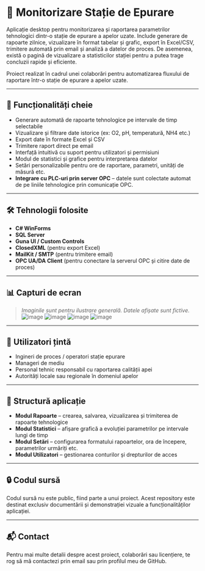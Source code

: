 # 🧪 Monitorizare Stație de Epurare

Aplicație desktop pentru monitorizarea și raportarea parametrilor tehnologici dintr-o stație de epurare a apelor uzate. Include generare de rapoarte zilnice, vizualizare în format tabelar și grafic, export în Excel/CSV, trimitere automată prin email și analiză a datelor de proces. De asemenea, există o pagină de vizualizare a statisticilor stației pentru a putea trage concluzii rapide și eficiente.

Proiect realizat în cadrul unei colaborări pentru automatizarea fluxului de raportare într-o stație de epurare a apelor uzate.

---

## 🧩 Funcționalități cheie

- Generare automată de rapoarte tehnologice pe intervale de timp selectabile  
- Vizualizare și filtrare date istorice (ex: O2, pH, temperatură, NH4 etc.)  
- Export date în formate Excel și CSV  
- Trimitere raport direct pe email  
- Interfață intuitivă cu suport pentru utilizatori și permisiuni  
- Modul de statistici și grafice pentru interpretarea datelor  
- Setări personalizabile pentru ore de raportare, parametri, unități de măsură etc.  
- **Integrare cu PLC-uri prin server OPC** – datele sunt colectate automat de pe liniile tehnologice prin comunicație OPC.

---

## 🛠️ Tehnologii folosite

- **C# WinForms**  
- **SQL Server**  
- **Guna UI / Custom Controls**  
- **ClosedXML** (pentru export Excel)  
- **MailKit / SMTP** (pentru trimitere email)  
- **OPC UA/DA Client** (pentru conectare la serverul OPC și citire date de proces)

---

## 📊 Capturi de ecran

> *Imaginile sunt pentru ilustrare generală. Datele afișate sunt fictive.*
![image](https://github.com/user-attachments/assets/fd4d5ab3-c4c9-4305-85ee-a4b4f6cfa347)
![image](https://github.com/user-attachments/assets/7a3297f8-7edc-4d64-be38-d9f13f0f9589)
![image](https://github.com/user-attachments/assets/8b48a69e-e546-4e8d-9602-bd5a2f01cc2c)
![image](https://github.com/user-attachments/assets/3092a89c-a6fc-4e0e-ba21-7d8489fc4c12)

---

## 👤 Utilizatori țintă

- Ingineri de proces / operatori stație epurare  
- Manageri de mediu  
- Personal tehnic responsabil cu raportarea calității apei  
- Autorități locale sau regionale în domeniul apelor  

---

## 📁 Structură aplicație

- **Modul Rapoarte** – crearea, salvarea, vizualizarea și trimiterea de rapoarte tehnologice  
- **Modul Statistici** – afișare grafică a evoluției parametrilor pe intervale lungi de timp  
- **Modul Setări** – configurarea formatului rapoartelor, ora de începere, parametrilor urmăriți etc.  
- **Modul Utilizatori** – gestionarea conturilor și drepturilor de acces  

---

## 🔒 Codul sursă

Codul sursă nu este public, fiind parte a unui proiect. Acest repository este destinat exclusiv documentării și demonstrației vizuale a funcționalităților aplicației.

---

## 📬 Contact

Pentru mai multe detalii despre acest proiect, colaborări sau licențiere, te rog să mă contactezi prin email sau prin profilul meu de GitHub.

